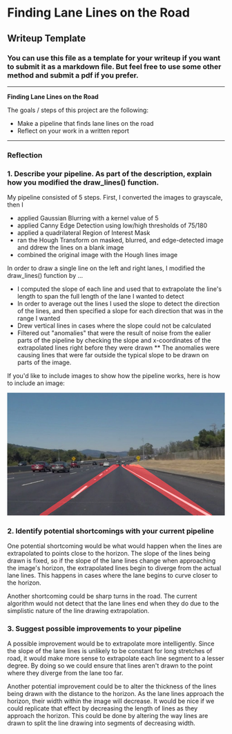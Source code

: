 # **Finding Lane Lines on the Road** 

## Writeup Template

### You can use this file as a template for your writeup if you want to submit it as a markdown file. But feel free to use some other method and submit a pdf if you prefer.

---

**Finding Lane Lines on the Road**

The goals / steps of this project are the following:
* Make a pipeline that finds lane lines on the road
* Reflect on your work in a written report


[//]: # (Image References)

[image1]: ./test_images_output/solidWhiteCurve.jpg "Detecting a Solid White Curve"

---

### Reflection

### 1. Describe your pipeline. As part of the description, explain how you modified the draw_lines() function.

My pipeline consisted of 5 steps. First, I converted the images to grayscale, then I
* applied Gaussian Blurring with a kernel value of 5
* applied Canny Edge Detection using low/high thresholds of 75/180
* applied a quadrilateral Region of Interest Mask
* ran the Hough Transform on masked, blurred, and edge-detected image and ddrew the lines on a blank image
* combined the original image with the Hough lines image

In order to draw a single line on the left and right lanes, I modified the draw_lines() function by ...
* I computed the slope of each line and used that to extrapolate the line's length to span the full length of the lane I wanted to detect
* In order to average out the lines I used the slope to detect the direction of the lines, and then specified a slope for each direction that was in the range I wanted
* Drew vertical lines in cases where the slope could not be calculated
* Filtered out "anomalies" that were the result of noise from the ealier parts of the pipeline by checking the slope and x-coordinates of the extrapolated lines right before they were drawn
** The anomalies were causing lines that were far outside the typical slope to be drawn on parts of the image.  

If you'd like to include images to show how the pipeline works, here is how to include an image: 

![Example Pipeline Output][image1]


### 2. Identify potential shortcomings with your current pipeline


One potential shortcoming would be what would happen when the lines are extrapolated to points close to the horizon. The slope of the lines being drawn is fixed, so if the slope of the lane lines change when approaching the image's horizon, the extrapolated lines begin to diverge from the actual lane lines. This happens in cases where the lane begins to curve closer to the horizon.

Another shortcoming could be sharp turns in the road. The current algorithm would not detect that the lane lines end when they do due to the simplistic nature of the line drawing extrapolation.

### 3. Suggest possible improvements to your pipeline

A possible improvement would be to extrapolate more intelligently. Since the slope of the lane lines is unlikely to be constant for long stretches of road, it would make more sense to extrapolate each line segment to a lesser degree. By doing so we could ensure that lines aren't drawn to the point where they diverge from the lane too far.

Another potential improvement could be to alter the thickness of the lines being drawn with the distance to the horizon. As the lane lines approach the horizon, their width within the image will decrease. It would be nice if we could replicate that effect by decreasing the length of lines as they approach the horizon. This could be done by altering the way lines are drawn to split the line drawing into segments of decreasing width.
 

